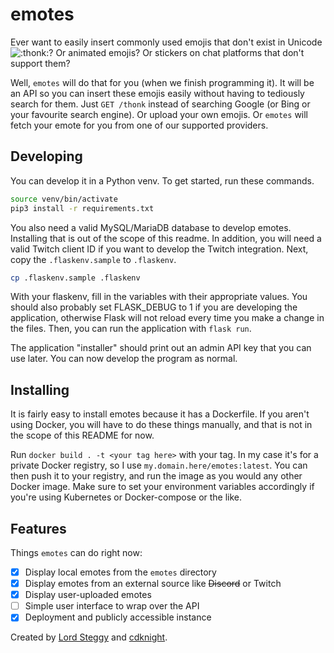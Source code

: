 # emotes

Ever want to easily insert commonly used emojis that don't exist in Unicode ![:thonk:](assets/thonk.png)? Or animated emojis? Or stickers on chat platforms
that don't support them?

Well, `emotes` will do that for you (when we finish programming it). It will be an API so you can insert these emojis easily without having to tediously search for them. Just `GET /thonk` instead of searching Google (or Bing or your favourite search engine). Or upload your own emojis. Or `emotes` will fetch your emote for you from one of our supported providers.


## Developing

You can develop it in a Python venv. To get started, run these commands.
```bash
source venv/bin/activate
pip3 install -r requirements.txt
```

You also need a valid MySQL/MariaDB database to develop emotes. Installing that
is out of the scope of this readme. In addition, you will need a valid Twitch client ID if you want to develop the Twitch integration.
Next, copy the `.flaskenv.sample` to `.flaskenv`.
```bash
cp .flaskenv.sample .flaskenv
```

With your flaskenv, fill in the variables with their appropriate values. You should also probably set FLASK_DEBUG to 1 if you are developing the application,
otherwise Flask will not reload every time you make a change in the files. Then, you can run the application with `flask run`.

The application "installer" should print out an admin API key that you can use later. You can now develop the program as normal.

## Installing

It is fairly easy to install emotes because it has a Dockerfile. If you aren't using Docker, you will have to do these things manually, and that is not in the scope of this README for now.

Run `docker build . -t <your tag here>` with your tag. In my case it's for a private Docker registry, so I use `my.domain.here/emotes:latest`. You can then push it to your registry,
and run the image as you would any other Docker image. Make sure to set your environment variables accordingly if you're using Kubernetes or Docker-compose or the like.

## Features

Things `emotes` can do right now:

- [x] Display local emotes from the `emotes` directory
- [x] Display emotes from an external source like ~~Discord~~ or Twitch
- [x] Display user-uploaded emotes
- [ ] Simple user interface to wrap over the API
- [x] Deployment and publicly accessible instance

Created by [Lord Steggy](https://github.com/rfblock) and [cdknight](https://github.com/cdknight).
